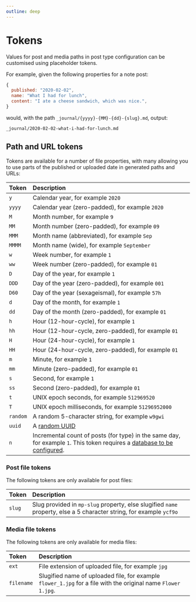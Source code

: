 ```yaml
---
outline: deep
---
```


# Tokens

Values for post and media paths in post type configuration can be customised using placeholder tokens.

For example, given the following properties for a note post:

```js
{
  published: "2020-02-02",
  name: "What I had for lunch",
  content: "I ate a cheese sandwich, which was nice.",
}
```

would, with the path `_journal/{yyyy}-{MM}-{dd}-{slug}.md`, output:

```txt
_journal/2020-02-02-what-i-had-for-lunch.md
```

## Path and URL tokens

Tokens are available for a number of file properties, with many allowing you to use parts of the published or uploaded date in generated paths and URLs:

| Token | Description |
| :---- | :---------- |
| `y` | Calendar year, for example `2020` |
| `yyyy` | Calendar year (zero-padded), for example `2020` |
| `M` | Month number, for example `9` |
| `MM` | Month number (zero-padded), for example `09` |
| `MMM` | Month name (abbreviated), for example `Sep` |
| `MMMM` | Month name (wide), for example `September` |
| `w` | Week number, for example `1` |
| `ww` | Week number (zero-padded), for example `01` |
| `D` | Day of the year, for example `1` |
| `DDD` | Day of the year (zero-padded), for example `001` |
| `D60` | Day of the year (sexageismal), for example `57h` |
| `d` | Day of the month, for example `1` |
| `dd` | Day of the month (zero-padded), for example `01` |
| `h` | Hour (12-hour-cycle), for example `1` |
| `hh` | Hour (12-hour-cycle, zero-padded), for example `01` |
| `H` | Hour (24-hour-cycle), for example `1` |
| `HH` | Hour (24-hour-cycle, zero-padded), for example `01` |
| `m` | Minute, for example `1` |
| `mm` | Minute (zero-padded), for example `01` |
| `s` | Second, for example `1` |
| `ss` | Second (zero-padded), for example `01` |
| `t` | UNIX epoch seconds, for example `512969520` |
| `T` | UNIX epoch milliseconds, for example `51296952000` |
| `random` | A random 5-character string, for example `w9gwi` |
| `uuid` | A [random UUID][uuid] |
| `n` | Incremental count of posts (for type) in the same day, for example `1`. This token requires a [database to be configured](https://getindiekit.com/configuration/#application-mongodburl-url). |

### Post file tokens

The following tokens are only available for post files:

| Token | Description |
| :---- | :---------- |
| `slug` | Slug provided in `mp-slug` property, else slugified `name` property, else a 5 character string, for example `ycf9o` |

### Media file tokens

The following tokens are only available for media files:

| Token | Description |
| :---- | :---------- |
| `ext` | File extension of uploaded file, for example `jpg` |
| `filename` | Slugified name of uploaded file, for example `flower_1.jpg` for a file with the original name `Flower 1.jpg`. |

[uuid]: https://www.rfc-editor.org/rfc/rfc4122.html#section-4.4
